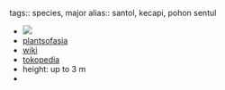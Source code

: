 tags:: species, major
alias:: santol, kecapi, pohon sentul

- ![](https://peach-geographical-bat-397.mypinata.cloud/ipfs/QmZ6Eq6jrNTtnodQkbFPR8VVpynCX1fFD9rsBpYyJxh4gu)
- [plantsofasia](http://www.plantsofasia.com/index/sandoricum/0-840)
- [wiki](https://en.wikipedia.org/wiki/Sandoricum_koetjape)
- [tokopedia](https://www.tokopedia.com/amartamanhias/tanaman-langka-pohon-kecapi-sandoricum-koetjape?extParam=ivf%3Dfalse%26src%3Dsearch)
- height: up to 3 m
-